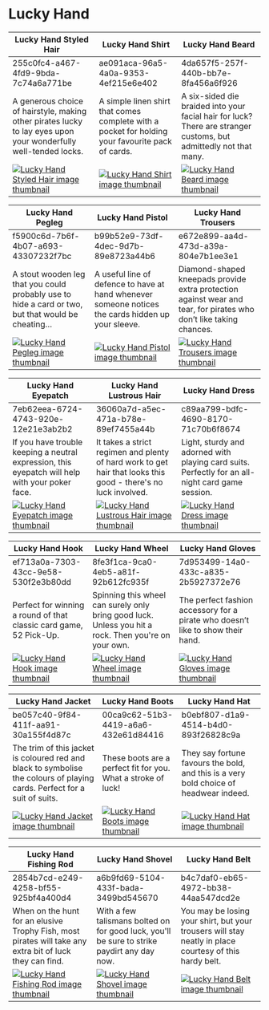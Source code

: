 # Lucky Hand

| Lucky Hand Styled Hair | Lucky Hand Shirt | Lucky Hand Beard |
| ---------------------- | ---------------- | ---------------- |
| 255c0fc4-a467-4fd9-9bda-7c74a6a771be | ae091aca-96a5-4a0a-9353-4ef215e6e402 | 4da657f5-257f-440b-bb7e-8fa456a6f926 |
| A generous choice of hairstyle, making other pirates lucky to lay eyes upon your wonderfully well-tended locks. | A simple linen shirt that comes complete with a pocket for holding your favourite pack of cards. | A six-sided die braided into your facial hair for luck? There are stranger customs, but admittedly not that many. |
| [![Lucky Hand Styled Hair image thumbnail](https://seaofthieves.wiki.gg/images/0/08/Lucky_Hand_Styled_Hair.png)](https://seaofthieves.wiki.gg/wiki/Lucky_Hand_Styled_Hair) | [![Lucky Hand Shirt image thumbnail](https://seaofthieves.wiki.gg/images/d/d5/Lucky_Hand_Shirt.png)](https://seaofthieves.wiki.gg/wiki/Lucky_Hand_Shirt) | [![Lucky Hand Beard image thumbnail](https://seaofthieves.wiki.gg/images/d/df/Lucky_Hand_Beard.png)](https://seaofthieves.wiki.gg/wiki/Lucky_Hand_Beard) |

| Lucky Hand Pegleg | Lucky Hand Pistol | Lucky Hand Trousers |
| ----------------- | ----------------- | ------------------- |
| f5900c6d-7b6f-4b07-a693-43307232f7bc | b99b52e9-73df-4dec-9d7b-89e8723a44b6 | e672e899-aa4d-473d-a39a-804e7b1ee3e1 |
| A stout wooden leg that you could probably use to hide a card or two, but that would be cheating… | A useful line of defence to have at hand whenever someone notices the cards hidden up your sleeve. | Diamond-shaped kneepads provide extra protection against wear and tear, for pirates who don’t like taking chances. |
| [![Lucky Hand Pegleg image thumbnail](https://seaofthieves.wiki.gg/images/2/29/Lucky_Hand_Pegleg.png)](https://seaofthieves.wiki.gg/wiki/Lucky_Hand_Pegleg) | [![Lucky Hand Pistol image thumbnail](https://seaofthieves.wiki.gg/images/9/9c/Lucky_Hand_Pistol.png)](https://seaofthieves.wiki.gg/wiki/Lucky_Hand_Pistol) | [![Lucky Hand Trousers image thumbnail](https://seaofthieves.wiki.gg/images/2/2c/Lucky_Hand_Trousers.png)](https://seaofthieves.wiki.gg/wiki/Lucky_Hand_Trousers) |

| Lucky Hand Eyepatch | Lucky Hand Lustrous Hair | Lucky Hand Dress |
| ------------------- | ------------------------ | ---------------- |
| 7eb62eea-6724-4743-920e-12e21e3ab2b2 | 36060a7d-a5ec-471a-b78e-89ef7455a44b | c89aa799-bdfc-4690-8170-71c70b6f8674 |
| If you have trouble keeping a neutral expression, this eyepatch will help with your poker face. | It takes a strict regimen and plenty of hard work to get hair that looks this good - there's no luck involved. | Light, sturdy and adorned with playing card suits. Perfectly for an all-night card game session. |
| [![Lucky Hand Eyepatch image thumbnail](https://seaofthieves.wiki.gg/images/6/60/Lucky_Hand_Eyepatch.png)](https://seaofthieves.wiki.gg/wiki/Lucky_Hand_Eyepatch) | [![Lucky Hand Lustrous Hair image thumbnail](https://seaofthieves.wiki.gg/images/f/fc/Lucky_Hand_Lustrous_Hair.png)](https://seaofthieves.wiki.gg/wiki/Lucky_Hand_Lustrous_Hair) | [![Lucky Hand Dress image thumbnail](https://seaofthieves.wiki.gg/images/d/d0/Lucky_Hand_Dress.png)](https://seaofthieves.wiki.gg/wiki/Lucky_Hand_Dress) |

| Lucky Hand Hook | Lucky Hand Wheel | Lucky Hand Gloves |
| --------------- | ---------------- | ----------------- |
| ef713a0a-7303-43cc-9e58-530f2e3b80dd | 8fe3f1ca-9ca0-4eb5-a81f-92b612fc935f | 7d953499-14a0-433c-a835-2b5927372e76 |
| Perfect for winning a round of that classic card game, 52 Pick-Up. | Spinning this wheel can surely only bring good luck. Unless you hit a rock. Then you're on your own. | The perfect fashion accessory for a pirate who doesn’t like to show their hand. |
| [![Lucky Hand Hook image thumbnail](https://seaofthieves.wiki.gg/images/4/48/Lucky_Hand_Hook.png)](https://seaofthieves.wiki.gg/wiki/Lucky_Hand_Hook) | [![Lucky Hand Wheel image thumbnail](https://seaofthieves.wiki.gg/images/e/e1/Lucky_Hand_Wheel.png)](https://seaofthieves.wiki.gg/wiki/Lucky_Hand_Wheel) | [![Lucky Hand Gloves image thumbnail](https://seaofthieves.wiki.gg/images/5/5f/Lucky_Hand_Gloves.png)](https://seaofthieves.wiki.gg/wiki/Lucky_Hand_Gloves) |

| Lucky Hand Jacket | Lucky Hand Boots | Lucky Hand Hat |
| ----------------- | ---------------- | -------------- |
| be057c40-9f84-411f-aa91-30a155f4d87c | 00ca9c62-51b3-4419-a6a6-432e61d84416 | b0ebf807-d1a9-4514-b4d0-893f26828c9a |
| The trim of this jacket is coloured red and black to symbolise the colours of playing cards. Perfect for a suit of suits. | These boots are a perfect fit for you. What a stroke of luck! | They say fortune favours the bold, and this is a very bold choice of headwear indeed. |
| [![Lucky Hand Jacket image thumbnail](https://seaofthieves.wiki.gg/images/a/a1/Lucky_Hand_Jacket.png)](https://seaofthieves.wiki.gg/wiki/Lucky_Hand_Jacket) | [![Lucky Hand Boots image thumbnail](https://seaofthieves.wiki.gg/images/f/fe/Lucky_Hand_Boots.png)](https://seaofthieves.wiki.gg/wiki/Lucky_Hand_Boots) | [![Lucky Hand Hat image thumbnail](https://seaofthieves.wiki.gg/images/1/13/Lucky_Hand_Hat.png)](https://seaofthieves.wiki.gg/wiki/Lucky_Hand_Hat) |

| Lucky Hand Fishing Rod | Lucky Hand Shovel | Lucky Hand Belt |
| ---------------------- | ----------------- | --------------- |
| 2854b7cd-e249-4258-bf55-925bf4a400d4 | a6b9fd69-5104-433f-bada-3499bd545670 | b4c7daf0-eb65-4972-bb38-44aa547dcd2e |
| When on the hunt for an elusive Trophy Fish, most pirates will take any extra bit of luck they can find. | With a few talismans bolted on for good luck, you'll be sure to strike paydirt any day now. | You may be losing your shirt, but your trousers will stay neatly in place courtesy of this hardy belt. |
| [![Lucky Hand Fishing Rod image thumbnail](https://seaofthieves.wiki.gg/images/8/82/Lucky_Hand_Fishing_Rod.png)](https://seaofthieves.wiki.gg/wiki/Lucky_Hand_Fishing_Rod) | [![Lucky Hand Shovel image thumbnail](https://seaofthieves.wiki.gg/images/8/84/Lucky_Hand_Shovel.png)](https://seaofthieves.wiki.gg/wiki/Lucky_Hand_Shovel) | [![Lucky Hand Belt image thumbnail](https://seaofthieves.wiki.gg/images/8/8b/Lucky_Hand_Belt.png)](https://seaofthieves.wiki.gg/wiki/Lucky_Hand_Belt) |
